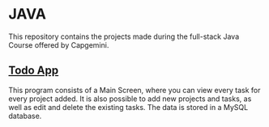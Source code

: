 # JAVA

This repository contains the projects made during the full-stack Java Course offered by Capgemini.

## [Todo App]() 
This program consists of a Main Screen, where you can view every task for every project added. 
It is also possible to add new projects and tasks, as well as edit and delete the existing tasks.
The data is stored in a MySQL database.
